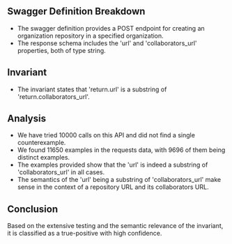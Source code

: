 ## Swagger Definition Breakdown
- The swagger definition provides a POST endpoint for creating an organization repository in a specified organization.
- The response schema includes the 'url' and 'collaborators_url' properties, both of type string.

## Invariant
- The invariant states that 'return.url' is a substring of 'return.collaborators_url'.

## Analysis
- We have tried 10000 calls on this API and did not find a single counterexample.
- We found 11650 examples in the requests data, with 9696 of them being distinct examples.
- The examples provided show that the 'url' is indeed a substring of 'collaborators_url' in all cases.
- The semantics of the 'url' being a substring of 'collaborators_url' make sense in the context of a repository URL and its collaborators URL.

## Conclusion
Based on the extensive testing and the semantic relevance of the invariant, it is classified as a true-positive with high confidence.
